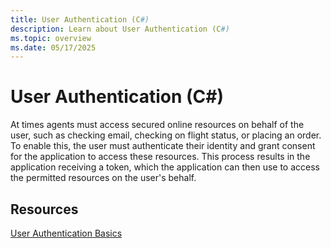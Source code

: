 ```yaml
---
title: User Authentication (C#)
description: Learn about User Authentication (C#)
ms.topic: overview
ms.date: 05/17/2025
---
```


# User Authentication (C#)

<!-- 
Things to potentially add to this section:

- The name of the auth is fixed to `graph` here, but it can easily be changed by supplying a value when building the App.

- Show that for explicit oauth you can configure the oauth card that is sent to the user via the options to the signin function.

- Create mermaid diagrams for how sso and oauth works
--->

At times agents must access secured online resources on behalf of the user, such as checking email, checking on flight status, or placing an order. To enable this, the user must authenticate their identity and grant consent for the application to access these resources. This process results in the application receiving a token, which the application can then use to access the permitted resources on the user's behalf.

## Resources

[User Authentication Basics](https://learn.microsoft.com/en-us/azure/bot-service/bot-builder-concept-authentication?view=azure-bot-service-4.0)
